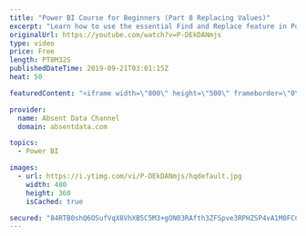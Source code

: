 ```yaml
---
title: "Power BI Course for Beginners (Part 8 Replacing Values)"
excerpt: "Learn how to use the essential Find and Replace feature in Power BI."
originalUrl: https://youtube.com/watch?v=P-DEkDANmjs
type: video
price: Free
length: PT8M32S
publishedDateTime: 2019-09-21T03:01:15Z
heat: 50

featuredContent: "<iframe width=\"800\" height=\"500\" frameborder=\"0\" src=\"https://www.youtube.com/embed/P-DEkDANmjs\" allow=\"accelerometer; autoplay; encrypted-media; gyroscope; picture-in-picture\" allowfullscreen></iframe>"

provider:
  name: Absent Data Channel
  domain: absentdata.com

topics:
  - Power BI

images:
  - url: https://i.ytimg.com/vi/P-DEkDANmjs/hqdefault.jpg
    width: 480
    height: 360
    isCached: true

secured: "84RTB0shQ6OSufVqX8VhXB5C5M3+gON03RAfth3ZFSpve3RPHZSP4vA1M0FCCfRa08S9B9TaoFaQhKoDY+QDH8e1+PNTwSvaI+kfg03FDu2h34Q1oZRbh3uenFUTDMH5g+NpU7ovHJn8Wiyj8CrdaRIeoiPRUAHlX+SFkJxcDo/hqRd+nsdxI/FVcLVIeN1O7nftF4uy1z7uEBPSKc9kPVsozy5Tj0u1h+Smo5B0UDcFkygeh3Pkp/ciz9BxvB9X4IxDf3jGq1SWBxwN1WIe2bTTWM1s+VZRpFDkH89dd6XMip6ZtL7agpIEBru6fbTcibMcYiq56RmICaIBz6AASpsKnYXeNYjtN/6rDqjj0Ck2p8SDGfRg27BwIbjnJr6kIeLNSTkwLPBGwTPRLprCrqAYfQn1giH4Ppk9gtUNEQk=;vPIEydwU5z+HPR1ZVknmjg=="
---
```


